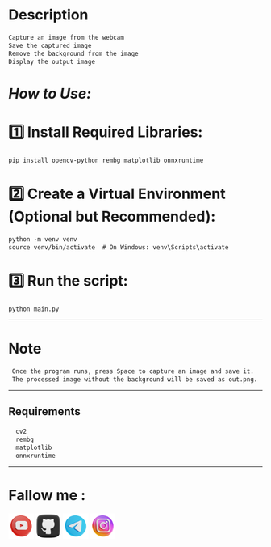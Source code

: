 Description
=
    Capture an image from the webcam
    Save the captured image
    Remove the background from the image
    Display the output image

*How to Use:*
=



1️⃣ Install Required Libraries: 
   ==============================
    pip install opencv-python rembg matplotlib onnxruntime
    
2️⃣ Create a Virtual Environment 
    (Optional but Recommended):
   ===============================  
    python -m venv venv
    source venv/bin/activate  # On Windows: venv\Scripts\activate
   
3️⃣ Run the script:
===============================   
    python main.py
_________________________________

Note
   ===============================     

     Once the program runs, press Space to capture an image and save it.
     The processed image without the background will be saved as out.png.

      
_____________________________
## Requirements
      cv2
      rembg
      matplotlib
      onnxruntime
_____________________________


Fallow me :
   ==============================
   [<img src="https://raw.githubusercontent.com/Persianhoosh/i-.icons/main/youtube.png" width="50">](https://youtube.com/persianhoosh)
   [<img src="https://raw.githubusercontent.com/Persianhoosh/i-.icons/main/github.png" width="50">](https://github.com/persianhoosh)
   [<img src="https://raw.githubusercontent.com/Persianhoosh/i-.icons/main/telegram.png" width="50">](https://t.me/Aihoma)
   [<img src="https://raw.githubusercontent.com/Persianhoosh/i-.icons/main/instagram.png" width="50">](https://)
